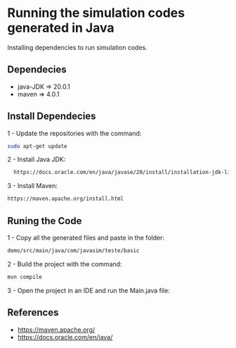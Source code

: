 # Running the simulation codes generated in Java
Installing dependencies to run simulation codes.

## Dependecies ##
- java-JDK => 20.0.1
- maven => 4.0.1

## Install Dependecies

1 - Update the repositories with the command:
```bash
sudo apt-get update      
```
2 - Install Java JDK:
```bash
  https://docs.oracle.com/en/java/javase/20/install/installation-jdk-linux-platforms.html#GUID-737A84E4-2EFF-4D38-8E60-3E29D1B884B8
```
3 - Install Maven:
```bash
https://maven.apache.org/install.html   
```

## Runing the Code

1 - Copy all the generated files and paste in the folder:
```bash
demo/src/main/java/com/javasim/teste/basic   
```
2 - Build the project with the command:
```bash
mvn compile    
```
3 - Open the project in an IDE and run the Main.java file:


## References ##
- https://maven.apache.org/
- https://docs.oracle.com/en/java/
